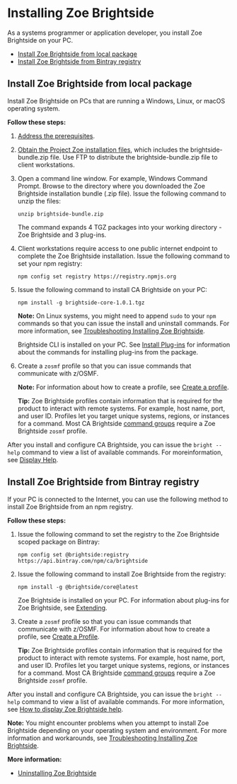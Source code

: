 # Installing Zoe Brightside

As a systems programmer or application developer, you install Zoe Brightside on your PC.

  - [Install Zoe Brightside from local package](#installzoe-brightside-from-local-package)
  - [Install Zoe Brightside from Bintray registry](#install-zoe-brightside-from-bintray-registry)

## Install Zoe Brightside from local package

Install Zoe Brightside on PCs that are running a Windows, Linux, or macOS operating system.

**Follow these steps:**

1. [Address the prerequisites](cli-precli.md).

2. [Obtain the Project Zoe installation files](zoegettingstarted.md), which includes the brightside-bundle.zip file. Use FTP to distribute the brightside-bundle.zip file to client workstations. 

3.  Open a command line window. For example, Windows Command Prompt. Browse to the directory where you downloaded the Zoe Brightside installation bundle (.zip file). Issue the following command to unzip the files:

    ```
    unzip brightside-bundle.zip
    ```
    The command expands 4 TGZ packages into your working directory - Zoe Brightside and 3 plug-ins. 

4. Client workstations require access to one public internet endpoint to complete the Zoe Brightside installation. Issue the following command to set your npm registry:

    ```
    npm config set registry https://registry.npmjs.org
    ```  

5. Issue the following command to install CA Brightside on your PC:

    ```
    npm install -g brightside-core-1.0.1.tgz
    ```

    **Note:** On Linux systems, you might need to append `sudo` to your
    `npm` commands so that you can issue the install and uninstall
    commands. For more information, see [Troubleshooting Installing Zoe Brightside](cli-troubleshootinginstallingcli.md).

    Brightside CLI is installed on your PC. See [Install Plug-ins]() for information about the commands for installing plug-ins from the package. 

6.  Create a `zosmf` profile so that you can issue commands that communicate with z/OSMF.

    **Note:** For information about how to create a profile, see [Create a profile](cli-createaprofile.md).

    **Tip:** Zoe Brightside profiles contain information that is required
    for the product to interact with remote systems. For example, host
    name, port, and user ID. Profiles let you target unique systems,
    regions, or instances for a command. Most CA Brightside [command
    groups](cli-commandgroups.md) require a Zoe Brightside
    `zosmf` profile.

After you install and configure CA Brightside, you can issue the `bright --help` command to view a list of available commands. For moreinformation, see [Display Help](cli-howtodisplaybrightsidehelp.md).


## Install Zoe Brightside from Bintray registry
If your PC is connected to the Internet, you can use the following method to install Zoe Brightside from an npm registry.

**Follow these steps:**

1.  Issue the following command to set the registry to the Zoe Brightside scoped package on Bintray:

    ```
    npm config set @brightside:registry https://api.bintray.com/npm/ca/brightside
    ```

2.  Issue the following command to install Zoe Brightside from the registry:

    ```
    npm install -g @brightside/core@latest
    ```

    Zoe Brightside is installed on your PC. For information about plug-ins for Zoe Brightside, see [Extending](cli-extending.md).

1.  Create a `zosmf` profile so that you can issue commands that communicate with z/OSMF. For information about how to create a profile, see [Create a Profile](cli-createaprofile.md).

    **Tip:** Zoe Brightside profiles contain information that is required
    for the product to interact with remote systems. For example, host
    name, port, and user ID. Profiles let you target unique systems,
    regions, or instances for a command. Most CA Brightside [command
    groups](cli-commandgroups.md) require a Zoe Brightside
    `zosmf` profile.

After you install and configure CA Brightside, you can issue the `bright
--help` command to view a list of available commands. For more information, see [How to display Zoe Brightside help](cli-howtodisplaybrightsidehelp.md).


**Note:** You might encounter problems when you attempt to install
Zoe Brightside depending on your operating system and
environment. For more information and workarounds, see [Troubleshooting Installing Zoe Brightside](cli-troubleshootinginstallingcli.md).

**More information:**
  - [Uninstalling Zoe Brightside](cli-uninstallcli.md)